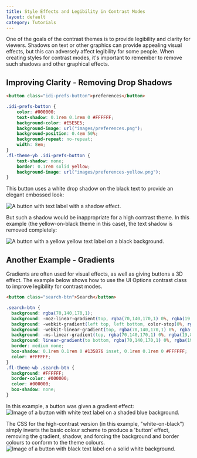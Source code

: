 ```yaml
---
title: Style Effects and Legibility in Contrast Modes
layout: default
category: Tutorials
---
```


One of the goals of the contrast themes is to provide legibility and clarity for viewers. Shadows on text or other
graphics can provide appealing visual effects, but this can adversely affect legibility for some people. When creating
styles for contrast modes, it's important to remember to remove such shadows and other graphical effects.

## Improving Clarity - Removing Drop Shadows

```html
<button class="idi-prefs-button">preferences</button>
```

```css
.idi-prefs-button {
    color: #000000;
    text-shadow: 0.1rem 0.1rem 0 #FFFFFF;
    background-color: #E5E5E5;
    background-image: url("images/preferences.png");
    background-position: 0.4em 50%;
    background-repeat: no-repeat;
    width: 8em;
}
.fl-theme-yb .idi-prefs-button {
    text-shadow: none;
    border: 0.1rem solid yellow;
    background-image: url("images/preferences-yellow.png");
}
```

This button uses a white drop shadow on the black text to provide an elegant embossed look:

![A button with text label with a shadow effect.](../../images/tutorial-uio-shadow-regular.png)

But such a shadow would be inappropriate for a high contrast theme. In this example (the yellow-on-black theme in this
case), the text shadow is removed completely:

![A button with a yellow yellow text label on a black background.](../../images/tutorial-uio-shadow-hc.png)

## Another Example - Gradients

Gradients are often used for visual effects, as well as giving buttons a 3D effect. The example below shows how to use
the UI Options contrast class to improve legibility for contrast modes.

```html
<button class="search-btn">Search</button>
```

```css
.search-btn {
  background: rgba(70,140,170,1);
  background: -moz-linear-gradient(top, rgba(70,140,170,1) 0%, rgba(19,88,118,1) 100%);
  background: -webkit-gradient(left top, left bottom, color-stop(0%, rgba(70,140,170,1)), color-stop(100%, rgba(19,88,118,1)));
  background: -webkit-linear-gradient(top, rgba(70,140,170,1) 0%, rgba(19,88,118,1) 100%);
  background: -ms-linear-gradient(top, rgba(70,140,170,1) 0%, rgba(19,88,118,1) 100%);
  background: linear-gradient(to bottom, rgba(70,140,170,1) 0%, rgba(19,88,118,1) 100%);
  border: medium none;
  box-shadow: 0.1rem 0.1rem 0 #135876 inset, 0.1rem 0.1rem 0 #FFFFFF;
  color: #FFFFFF;
}
.fl-theme-wb .search-btn {
  background: #FFFFFF;
  border-color: #000000;
  color: #000000;
  box-shadow: none;
}
```

In this example, a button was given a gradient effect:
![Image of a button with white text label on a shaded blue background.](../../images/tutorial-uio-button-regular.png)

The CSS for the high-contrast version (in this example, "white-on-black") simply inverts the basic colour scheme to
produce a 'button' effect, removing the gradient, shadow, and forcing the background and border colours to conform to
the theme colours.
![Image of a button with black text label on a solid white background.](../../images/tutorial-uio-button-hc.png)
